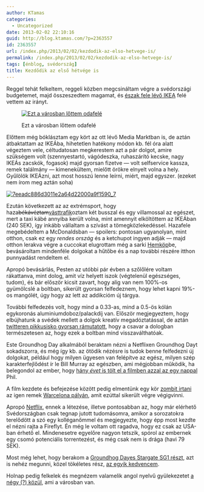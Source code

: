 ```yaml
---
author: KTamas
categories:
  - Uncategorized
date: 2013-02-02 22:10:16
guid: http://blog.ktamas.com/?p=2363557
id: 2363557
url: /index.php/2013/02/02/kezdodik-az-elso-hetvege-is/
permalink: /index.php/2013/02/02/kezdodik-az-elso-hetvege-is/
tags: [énblog, svédország]
title: Kezdődik az első hétvége is
---
```


Reggel tehát felkeltem, reggeli közben megcsináltam végre a svédországi budgetemet, majd összeszedtem magamat, és [észak fele lévő IKEA](http://goo.gl/maps/iQHnk) felé vettem az irányt.<figure id="attachment_2363558" style="width: 612px" class="wp-caption aligncenter">

[<img src="/wp-content/uploads/2013/02/09d4f6aa6d2511e2aeb222000a1f9e7e_7.jpg" alt="Ezt a városban lőttem odafelé" width="612" height="612" class="size-full wp-image-2363558" srcset="/wp-content/uploads/2013/02/09d4f6aa6d2511e2aeb222000a1f9e7e_7.jpg 612w, /wp-content/uploads/2013/02/09d4f6aa6d2511e2aeb222000a1f9e7e_7-150x150.jpg 150w, /wp-content/uploads/2013/02/09d4f6aa6d2511e2aeb222000a1f9e7e_7-300x300.jpg 300w" sizes="(max-width: 612px) 100vw, 612px" />](/wp-content/uploads/2013/02/09d4f6aa6d2511e2aeb222000a1f9e7e_7.jpg)<figcaption class="wp-caption-text">Ezt a városban lőttem odafelé</figcaption></figure> 

Előttem még bóklásztam egy kört az ott lévő Media Marktban is, de aztán átbaktattam az IKEÁba, hihetetlen hatékony módon kb. fél óra alatt végeztem vele, céltudatosan megkerestem azt a pár dolgot, amire szükségem volt (szennyestartó, vágódeszka, ruhaszárító kecske, nagy IKEÁs zacskók, fogasok) majd gyorsan fizetve &#8212; volt selfservice kassza, remek találmány &#8212; kimenekültem, mielőtt örökre elnyelt volna a hely. Gyűlölök IKEÁzni, azt most hosszú lenne leírni, miért, majd egyszer. (ezeket nem írom meg aztán soha)

[<img src="/wp-content/uploads/2013/02/7eeadc886d3011e2a64d22000a9f1590_7.jpg" alt="7eeadc886d3011e2a64d22000a9f1590_7" width="612" height="612" class="aligncenter size-full wp-image-2363559" srcset="/wp-content/uploads/2013/02/7eeadc886d3011e2a64d22000a9f1590_7.jpg 612w, /wp-content/uploads/2013/02/7eeadc886d3011e2a64d22000a9f1590_7-150x150.jpg 150w, /wp-content/uploads/2013/02/7eeadc886d3011e2a64d22000a9f1590_7-300x300.jpg 300w" sizes="(max-width: 612px) 100vw, 612px" />](/wp-content/uploads/2013/02/7eeadc886d3011e2a64d22000a9f1590_7.jpg)

Ezután következett az az extrémsport, hogy haza<del datetime="2013-02-02T20:32:04+00:00">békávéztam</del>[västtrafik](http://www.vasttrafik.se/)oztam két busszal és egy villamossal az egészet, mert a taxi kábé annyiba került volna, mint amennyit elköltöttem az IKEÁban (240 SEK), így inkább vállaltam a szívást a tömegközlekedéssel. Hazafele megebédeltem a McDonaldsban &#8212; spoilers: pontosan ugyanolyan, mint otthon, csak ez egy _rendes ország_ és a ketchupot ingyen adják &#8212; majd otthon lerakva végre a cuccokat elugrottam még a sarki [Hemköp](http://hemkop.se/)be, bevásároltam mindenféle dolgokat a hűtőbe és a nap további részére itthon punnyadást rendeltem el.

Apropó bevásárlás, Pesten az utóbbi pár évben a szőlőlére voltam rákattanva, mint dolog, amit víz helyett iszok (végtelenül egészséges, tudom), és bár először kicsit zavart, hogy alig van nem 100%-os gyümölcslé a boltban, sikerült gyorsan felfedeznem, hogy lehet kapni 19%-os mangólét, úgy hogy az lett az addikcióm új tárgya.

További felfedezés volt, hogy mind a 0.33-as, mind a 0.5-ös kólán egykoronás aluminiumdoboz/palackdíj van. Először megjegyeztem, hogy elbújhatunk a svédek mellett a dolgok kreatív megadóztatással, de aztán [twitteren pikkusisko gyorsan rámutatott](https://twitter.com/KTamas/status/297724337794973696), hogy a csavar a dologban természetesen az, hogy ezek a boltban mind visszaválthatóak.

Este Groundhog Day alkalmából beraktam nézni a Netflixen Groundhog Dayt sokadszorra, és még így kb. az ötödik nézésre is tudok benne felfedezni új dolgokat, például hogy milyen ügyesen van felépítve az egész, milyen szép karakterfejlődést ír le Bill Murray az egészben, ami mégjobban működik, ha belegondol az ember, hogy [hány _évet_ is tölt el a filmben azzal az egy nappal](http://en.wikipedia.org/wiki/Groundhog_Day_(film)#Production) Phil.

A film kezdete és befejezése között pedig elmentünk egy kör [zombit irtani](http://store.steampowered.com/app/550/) az igen remek [Warcelona pályán](http://www.warcelonacampaign.com/), amit ezúttal sikerült végre végigvinni.

Apropó [Netflix](http://netflix.com), ennek a létezése, illetve pontosabban az, hogy már elérhető Svédországban csak tegnap jutott tudomásomra, amikor a sorozatokra terelődött a szó egy kolléganőmmel és megjegyezte, hogy épp most kezdte el nézni rajta a Fireflyt. Én még le voltam ott ragadva, hogy ez csak az USA-ban érhető el. Mindenesetre egyelőre nagyon tetszik, spórol az embernek egy csomó potenciális torrentezést, és még csak nem is drága (havi 79 SEK).

Most még lehet, hogy berakom a [Groundhog Dayes Stargate SG1 részt](http://en.wikipedia.org/wiki/Window_of_Opportunity_(Stargate_SG-1)), azt is nehéz megunni, közel tökéletes rész, [az egyik kedvencem](http://blog.ktamas.com/index.php/2011/02/02/groundhog-day-legjobbabb/). 

Holnap pedig felkelek és megnézem valamelik angol nyelvű gyülekezetet [a négy (?) közül](http://yourlivingcity.com/expat-life/english-speaking-churches-sweden/), ami a városban van.
